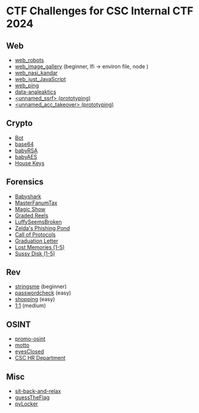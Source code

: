 # CTF Challenges for CSC Internal CTF 2024

## Web
- [web_robots](https://github.com/Wowiee3/SunwayCTF-challs/tree/main/web_robots)
- [web_image_gallery](https://x.com) (beginner, lfi -> environ file, node )
- [web_nasi_kandar](https://github.com/Wowiee3/SunwayCTF-challs/tree/main/web_nasi_kandar) 
- [web_just_JavaScript](https://github.com/Wowiee3/SunwayCTF-challs/tree/main/web_nasi_kandar) 
- [web_ping](https://github.com/Wowiee3/SunwayCTF-challs/tree/main/web_ping)
- [data-analeaktics](https://github.com/Wowiee3/SunwayCTF-challs/tree/main/data-analeaktics)
- [<unnamed_ssrf> (prototyping)](https://github.com/Wowiee3/SunwayCTF-challs/tree/main/unnamed_ssrf)
- [<unnamed_acc_takeover> (prototyping)](https://github.com/Wowiee3/SunwayCTF-challs/tree/main/unnamed_acc_takeover)

## Crypto
- [Bot](https://github.com/Wowiee3/SunwayCTF-challs/tree/main/bot)
- [base64](https://github.com/Wowiee3/SunwayCTF-challs/tree/main/base64)
- [babyRSA](https://github.com/Wowiee3/SunwayCTF-challs/tree/main/babyRSA)
- [babyAES](https://github.com/Wowiee3/SunwayCTF-challs/tree/main/babyAES)
- [House Keys](https://github.com/Wowiee3/SunwayCTF-challs/tree/main/housekeys)

## Forensics
- [Babyshark](https://github.com/Wowiee3/SunwayCTF-challs/tree/main/babyshark)
- [MasterFanumTax](https://github.com/Wowiee3/SunwayCTF-challs/tree/main/masterfanumtax)
- [Magic Show](https://github.com/Wowiee3/SunwayCTF-challs/tree/main/magicshow)
- [Graded Reels](https://github.com/Wowiee3/SunwayCTF-challs/tree/main/gradedreels)
- [LuffySeemsBroken](https://github.com/Wowiee3/SunwayCTF-challs/tree/main/LuffySeemsBroken)
- [Zelda's Phishing Pond](https://github.com/Wowiee3/SunwayCTF-challs/tree/main/zeldaphishingpond)
- [Call of Protocols](https://github.com/Wowiee3/SunwayCTF-challs/tree/main/call-of-protocols)
- [Graduation Letter](https://github.com/Wowiee3/SunwayCTF-challs/tree/main/graduation-letter)
- [Lost Memories (1-5)](https://github.com/Wowiee3/SunwayCTF-challs/tree/main/lostmemories)
- [Sussy Disk (1-5)](https://github.com/Wowiee3/SunwayCTF-challs/tree/main/sussydisk)

## Rev
- [stringsme](https://github.com/Wowiee3/SunwayCTF-challs/tree/main/stringsme) (beginner)
- [passwordcheck](https://github.com/Wowiee3/SunwayCTF-challs/tree/main/passwordcheck) (easy)
- [shopping](https://github.com/Wowiee3/SunwayCTF-challs/tree/main/shopping) (easy)
- [1:1](https://github.com/Wowiee3/SunwayCTF-challs/tree/main/1%3A1) (medium)

## OSINT
- [promo-osint](https://github.com/Wowiee3/SunwayCTF-challs/tree/main/promo_osint)
- [motto](https://github.com/Wowiee3/SunwayCTF-challs/tree/main/motto)
- [eyesClosed](https://github.com/Wowiee3/SunwayCTF-challs/tree/main/eyesClosed)
- [CSC HR Department](https://github.com/Wowiee3/SunwayCTF-challs/tree/main/hr-department)

## Misc
- [sit-back-and-relax](https://github.com/Wowiee3/SunwayCTF-challs/tree/main/sit-back-and-relax)
- [guessTheFlag](https://github.com/Wowiee3/SunwayCTF-challs/tree/main/guessTheFlag)
- [pyLocker](https://github.com/Wowiee3/SunwayCTF-challs/tree/main/pyLocker)

